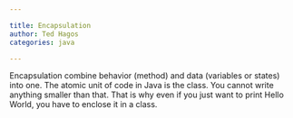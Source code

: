```yaml
---

title: Encapsulation
author: Ted Hagos
categories: java

---
```


Encapsulation combine behavior (method) and data (variables or states) into one. The atomic unit of code in Java is the class. You cannot write anything smaller than that. That is why even if you just want to print Hello World, you have to enclose it in a class.

